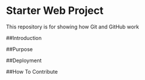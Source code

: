 # Starter Web Project

This repository is for showing how Git and GitHub work

##Introduction

##Purpose

##Deployment

##How To Contribute